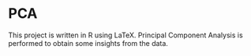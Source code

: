 # PCA
This project is written in R using LaTeX. Principal Component Analysis is performed to obtain some insights from  the data. 
